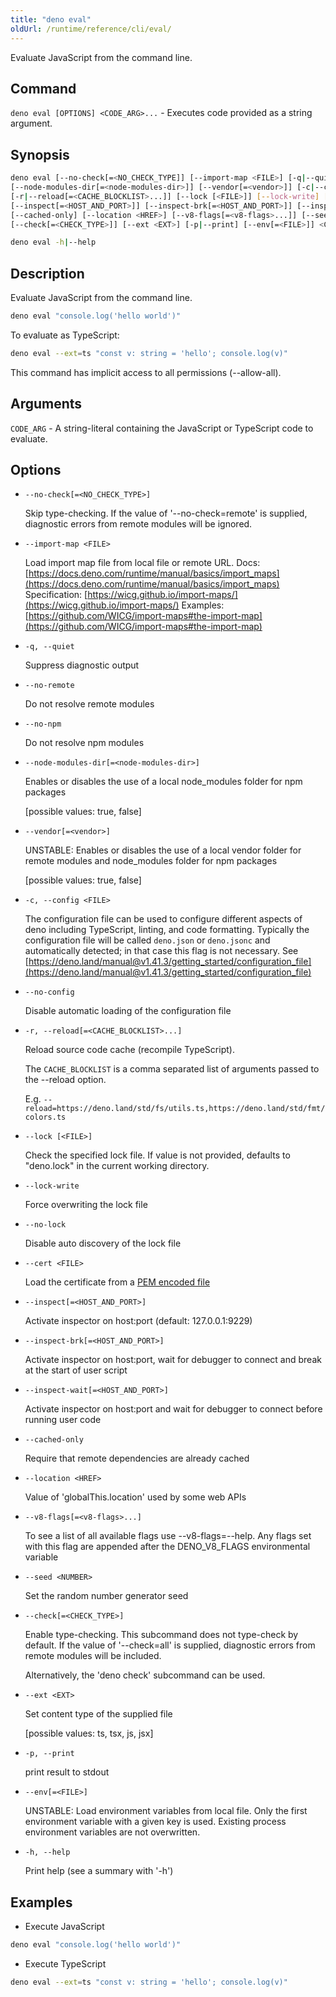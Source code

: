 ```yaml
---
title: "deno eval"
oldUrl: /runtime/reference/cli/eval/
---
```


Evaluate JavaScript from the command line.

## Command

`deno eval [OPTIONS] <CODE_ARG>...` - Executes code provided as a string
argument.

## Synopsis

```bash
deno eval [--no-check[=<NO_CHECK_TYPE]] [--import-map <FILE>] [-q|--quiet] [--no-remote] [--no-npm] 
[--node-modules-dir[=<node-modules-dir>]] [--vendor[=<vendor>]] [-c|--config <FILE>] [--no-config]
[-r|--reload[=<CACHE_BLOCKLIST>...]] [--lock [<FILE>]] [--lock-write] [--no-lock] [--cert <FILE>]
[--inspect[=<HOST_AND_PORT>]] [--inspect-brk[=<HOST_AND_PORT>]] [--inspect-wait[=<HOST_AND_PORT>]]
[--cached-only] [--location <HREF>] [--v8-flags[=<v8-flags>...]] [--seed <NUMBER>]
[--check[=<CHECK_TYPE>]] [--ext <EXT>] [-p|--print] [--env[=<FILE>]] <CODE_ARG>

deno eval -h|--help
```

## Description

Evaluate JavaScript from the command line.

```bash
deno eval "console.log('hello world')"
```

To evaluate as TypeScript:

```bash
deno eval --ext=ts "const v: string = 'hello'; console.log(v)"
```

This command has implicit access to all permissions (--allow-all).

## Arguments

`CODE_ARG` - A string-literal containing the JavaScript or TypeScript code to
evaluate.

## Options

- `--no-check[=<NO_CHECK_TYPE>]`

  Skip type-checking. If the value of '--no-check=remote' is supplied,
  diagnostic errors from remote modules will be ignored.

- `--import-map <FILE>`

  Load import map file from local file or remote URL. Docs:
  [https://docs.deno.com/runtime/manual/basics/import_maps](https://docs.deno.com/runtime/manual/basics/import_maps)
  Specification:
  [https://wicg.github.io/import-maps/](https://wicg.github.io/import-maps/)
  Examples:
  [https://github.com/WICG/import-maps#the-import-map](https://github.com/WICG/import-maps#the-import-map)

- `-q, --quiet`

  Suppress diagnostic output

- `--no-remote`

  Do not resolve remote modules

- `--no-npm`

  Do not resolve npm modules

- `--node-modules-dir[=<node-modules-dir>]`

  Enables or disables the use of a local node_modules folder for npm packages

  [possible values: true, false]

- `--vendor[=<vendor>]`

  UNSTABLE: Enables or disables the use of a local vendor folder for remote
  modules and node_modules folder for npm packages

  [possible values: true, false]

- `-c, --config <FILE>`

  The configuration file can be used to configure different aspects of deno
  including TypeScript, linting, and code formatting. Typically the
  configuration file will be called `deno.json` or `deno.jsonc` and
  automatically detected; in that case this flag is not necessary. See
  [https://deno.land/manual@v1.41.3/getting_started/configuration_file](https://deno.land/manual@v1.41.3/getting_started/configuration_file)

- `--no-config`

  Disable automatic loading of the configuration file

- `-r, --reload[=<CACHE_BLOCKLIST>...]`

  Reload source code cache (recompile TypeScript).

  The `CACHE_BLOCKLIST` is a comma separated list of arguments passed to the
  --reload option.

  E.g.
  `--reload=https://deno.land/std/fs/utils.ts,https://deno.land/std/fmt/colors.ts`

- `--lock [<FILE>]`

  Check the specified lock file. If value is not provided, defaults to
  "deno.lock" in the current working directory.

- `--lock-write`

  Force overwriting the lock file

- `--no-lock`

  Disable auto discovery of the lock file

- `--cert <FILE>`

  Load the certificate from a
  [PEM encoded file](https://en.wikipedia.org/wiki/Privacy-Enhanced_Mail)

- `--inspect[=<HOST_AND_PORT>]`

  Activate inspector on host:port (default: 127.0.0.1:9229)

- `--inspect-brk[=<HOST_AND_PORT>]`

  Activate inspector on host:port, wait for debugger to connect and break at the
  start of user script

- `--inspect-wait[=<HOST_AND_PORT>]`

  Activate inspector on host:port and wait for debugger to connect before
  running user code

- `--cached-only`

  Require that remote dependencies are already cached

- `--location <HREF>`

  Value of 'globalThis.location' used by some web APIs

- `--v8-flags[=<v8-flags>...]`

  To see a list of all available flags use --v8-flags=--help. Any flags set with
  this flag are appended after the DENO_V8_FLAGS environmental variable

- `--seed <NUMBER>`

  Set the random number generator seed

- `--check[=<CHECK_TYPE>]`

  Enable type-checking. This subcommand does not type-check by default. If the
  value of '--check=all' is supplied, diagnostic errors from remote modules will
  be included.

  Alternatively, the 'deno check' subcommand can be used.

- `--ext <EXT>`

  Set content type of the supplied file

  [possible values: ts, tsx, js, jsx]

- `-p, --print`

  print result to stdout

- `--env[=<FILE>]`

  UNSTABLE: Load environment variables from local file. Only the first
  environment variable with a given key is used. Existing process environment
  variables are not overwritten.

- `-h, --help`

  Print help (see a summary with '-h')

## Examples

- Execute JavaScript

```bash
deno eval "console.log('hello world')"
```

- Execute TypeScript

```bash
deno eval --ext=ts "const v: string = 'hello'; console.log(v)"
```
